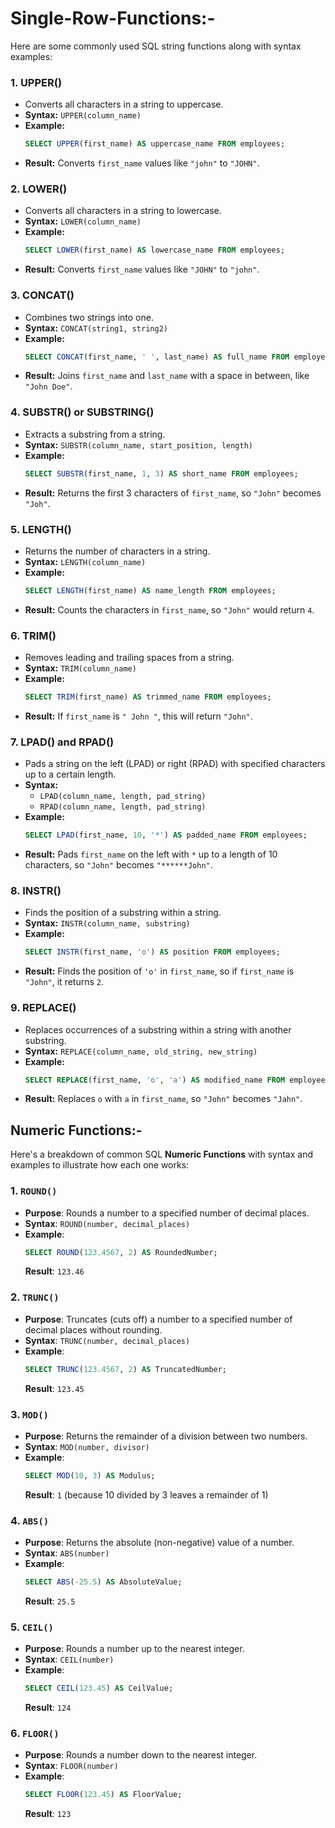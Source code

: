 # **Single-Row-Functions:-**
Here are some commonly used SQL string functions along with syntax examples:

### 1. **UPPER()**
   - Converts all characters in a string to uppercase.
   - **Syntax:** `UPPER(column_name)`
   - **Example:**
     ```sql
     SELECT UPPER(first_name) AS uppercase_name FROM employees;
     ```
   - **Result:** Converts `first_name` values like `"john"` to `"JOHN"`.

### 2. **LOWER()**
   - Converts all characters in a string to lowercase.
   - **Syntax:** `LOWER(column_name)`
   - **Example:**
     ```sql
     SELECT LOWER(first_name) AS lowercase_name FROM employees;
     ```
   - **Result:** Converts `first_name` values like `"JOHN"` to `"john"`.

### 3. **CONCAT()**
   - Combines two strings into one.
   - **Syntax:** `CONCAT(string1, string2)`
   - **Example:**
     ```sql
     SELECT CONCAT(first_name, ' ', last_name) AS full_name FROM employees;
     ```
   - **Result:** Joins `first_name` and `last_name` with a space in between, like `"John Doe"`.

### 4. **SUBSTR() or SUBSTRING()**
   - Extracts a substring from a string.
   - **Syntax:** `SUBSTR(column_name, start_position, length)`
   - **Example:**
     ```sql
     SELECT SUBSTR(first_name, 1, 3) AS short_name FROM employees;
     ```
   - **Result:** Returns the first 3 characters of `first_name`, so `"John"` becomes `"Joh"`.

### 5. **LENGTH()**
   - Returns the number of characters in a string.
   - **Syntax:** `LENGTH(column_name)`
   - **Example:**
     ```sql
     SELECT LENGTH(first_name) AS name_length FROM employees;
     ```
   - **Result:** Counts the characters in `first_name`, so `"John"` would return `4`.

### 6. **TRIM()**
   - Removes leading and trailing spaces from a string.
   - **Syntax:** `TRIM(column_name)`
   - **Example:**
     ```sql
     SELECT TRIM(first_name) AS trimmed_name FROM employees;
     ```
   - **Result:** If `first_name` is `" John "`, this will return `"John"`.

### 7. **LPAD() and RPAD()**
   - Pads a string on the left (LPAD) or right (RPAD) with specified characters up to a certain length.
   - **Syntax:** 
     - `LPAD(column_name, length, pad_string)`
     - `RPAD(column_name, length, pad_string)`
   - **Example:**
     ```sql
     SELECT LPAD(first_name, 10, '*') AS padded_name FROM employees;
     ```
   - **Result:** Pads `first_name` on the left with `*` up to a length of 10 characters, so `"John"` becomes `"******John"`.

### 8. **INSTR()**
   - Finds the position of a substring within a string.
   - **Syntax:** `INSTR(column_name, substring)`
   - **Example:**
     ```sql
     SELECT INSTR(first_name, 'o') AS position FROM employees;
     ```
   - **Result:** Finds the position of `'o'` in `first_name`, so if `first_name` is `"John"`, it returns `2`.

### 9. **REPLACE()**
   - Replaces occurrences of a substring within a string with another substring.
   - **Syntax:** `REPLACE(column_name, old_string, new_string)`
   - **Example:**
     ```sql
     SELECT REPLACE(first_name, 'o', 'a') AS modified_name FROM employees;
     ```
   - **Result:** Replaces `o` with `a` in `first_name`, so `"John"` becomes `"Jahn"`.
## **Numeric Functions:-**
   Here's a breakdown of common SQL **Numeric Functions** with syntax and examples to illustrate how each one works:

### 1. **`ROUND()`**
   - **Purpose**: Rounds a number to a specified number of decimal places.
   - **Syntax**: `ROUND(number, decimal_places)`
   - **Example**:
     ```sql
     SELECT ROUND(123.4567, 2) AS RoundedNumber;
     ```
     **Result**: `123.46`

### 2. **`TRUNC()`**
   - **Purpose**: Truncates (cuts off) a number to a specified number of decimal places without rounding.
   - **Syntax**: `TRUNC(number, decimal_places)`
   - **Example**:
     ```sql
     SELECT TRUNC(123.4567, 2) AS TruncatedNumber;
     ```
     **Result**: `123.45`

### 3. **`MOD()`**
   - **Purpose**: Returns the remainder of a division between two numbers.
   - **Syntax**: `MOD(number, divisor)`
   - **Example**:
     ```sql
     SELECT MOD(10, 3) AS Modulus;
     ```
     **Result**: `1` (because 10 divided by 3 leaves a remainder of 1)

### 4. **`ABS()`**
   - **Purpose**: Returns the absolute (non-negative) value of a number.
   - **Syntax**: `ABS(number)`
   - **Example**:
     ```sql
     SELECT ABS(-25.5) AS AbsoluteValue;
     ```
     **Result**: `25.5`

### 5. **`CEIL()`**
   - **Purpose**: Rounds a number up to the nearest integer.
   - **Syntax**: `CEIL(number)`
   - **Example**:
     ```sql
     SELECT CEIL(123.45) AS CeilValue;
     ```
     **Result**: `124`

### 6. **`FLOOR()`**
   - **Purpose**: Rounds a number down to the nearest integer.
   - **Syntax**: `FLOOR(number)`
   - **Example**:
     ```sql
     SELECT FLOOR(123.45) AS FloorValue;
     ```
     **Result**: `123`
